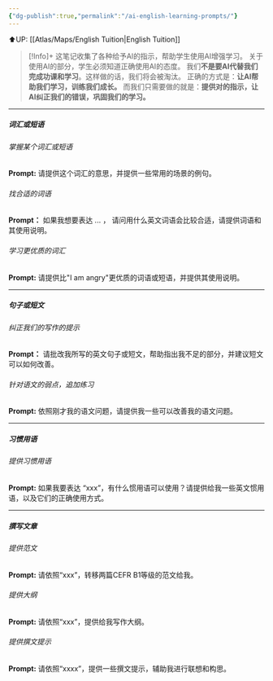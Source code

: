 ```yaml
---
{"dg-publish":true,"permalink":"/ai-english-learning-prompts/"}
---
```


⬆️UP: [[Atlas/Maps/English Tuition\|English Tuition]]

> [!Info]+ 
> 这笔记收集了各种给予AI的指示，帮助学生使用AI增强学习。
> 关于使用AI的部分，学生必须知道正确使用AI的态度。
> 我们**不是要AI代替我们完成功课和学习**。这样做的话，我们将会被淘汰。
> 正确的方式是：**让AI帮助我们学习，训练我们成长。**
> 而我们只需要做的就是：**提供对的指示，让AI纠正我们的错误，巩固我们的学习。**


---
##### 词汇或短语
###### 掌握某个词汇或短语
**Prompt:**
请提供这个词汇的意思，并提供一些常用的场景的例句。

###### 找合适的词语
**Prompt：**
如果我想要表达 ... ， 请问用什么英文词语会比较合适，请提供词语和其使用说明。

###### 学习更优质的词汇
**Prompt:**
请提供比"I am angry"更优质的词语或短语，并提供其使用说明。

---
##### 句子或短文
###### 纠正我们的写作的提示
**Prompt：**
请批改我所写的英文句子或短文，帮助指出我不足的部分，并建议短文可以如何改善。

###### 针对语文的弱点，追加练习
**Prompt:**
依照刚才我的语文问题，请提供我一些可以改善我的语文问题。

---
##### 习惯用语
###### 提供习惯用语
**Prompt:**
如果我要表达 “xxx”，有什么惯用语可以使用？请提供给我一些英文惯用语，以及它们的正确使用方式。


---
##### 撰写文章
###### 提供范文
**Prompt:**
请依照“xxx”，转移两篇CEFR B1等级的范文给我。

###### 提供大纲
**Prompt:**
请依照“xxx”，提供给我写作大纲。

###### 提供撰文提示
**Prompt:**
请依照“xxxx”，提供一些撰文提示，辅助我进行联想和构思。

